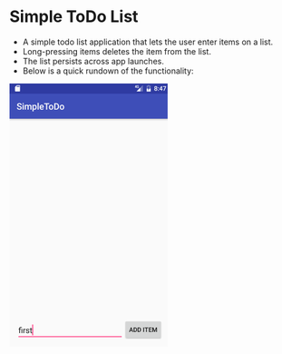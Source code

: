 # Simple ToDo List
- A simple todo list application that lets the user enter items on a list.
- Long-pressing items deletes the item from the list.
- The list persists across app launches.
- Below is a quick rundown of the functionality:

![](https://github.com/petrucci34/SimpleToDo/blob/master/simpleToDoDemo.gif)
